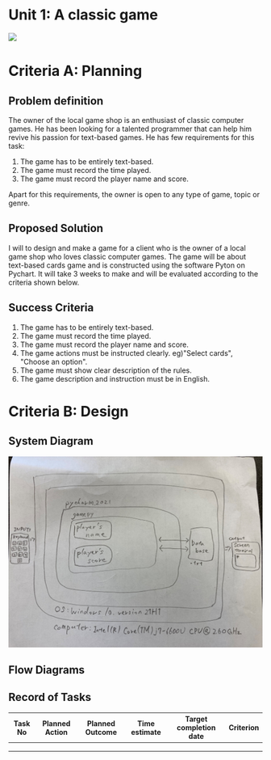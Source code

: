 # Unit 1: A classic game 
![](game.gif)

# Criteria A: Planning

## Problem definition

The owner of the local game shop is an enthusiast of classic computer games. He has been looking for a talented programmer that can help him revive his passion for text-based games. He has few requirements for this task:

1. The game has to be entirely text-based.
2. The game must record the time played.
3. The game must record the player name and score.

Apart for this requirements, the owner is open to any type of game, topic or genre.

## Proposed Solution

I will to design and make a game for a client who is the owner of a local game shop who loves classic computer games. The game will be about text-based cards game and is constructed using the software Pyton on Pychart. It will take 3 weeks to make and will be evaluated according to the criteria shown below.

## Success Criteria

1. The game has to be entirely text-based.
2. The game must record the time played.
3. The game must record the player name and score.
4. The game actions must be instructed clearly. eg)"Select cards", "Choose an option".
5. The game must show clear description of the rules.
6. The game description and instruction must be in English.

# Criteria B: Design

## System Diagram

![](SystemDiagram1.jpg)

## Flow Diagrams

## Record of Tasks
| Task No | Planned Action | Planned Outcome | Time estimate | Target completion date | Criterion |
|---------|----------------|-----------------|---------------|------------------------|-----------|
|         |                |                 |               |                        |           |
|         |                |                 |               |                        |           |
|         |                |                 |               |                        |           |
